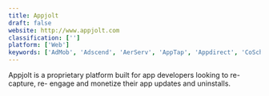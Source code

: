 ```yaml
---
title: Appjolt
draft: false 
website: http://www.appjolt.com
classification: ['']
platform: ['Web']
keywords: ['AdMob', 'Adscend', 'AerServ', 'AppTap', 'Appdirect', 'CoSchedule', 'Exapik', 'Globalhop', 'Orbitera', 'PingStart', 'Seventynine', 'Start Magazine', 'Tapcore', 'Tapdaq', 'WhiteMobi', 'Yahoo App Publishing']
---
```

Appjolt is a proprietary platform built for app developers looking to re-capture, re- engage and monetize their app updates and uninstalls.